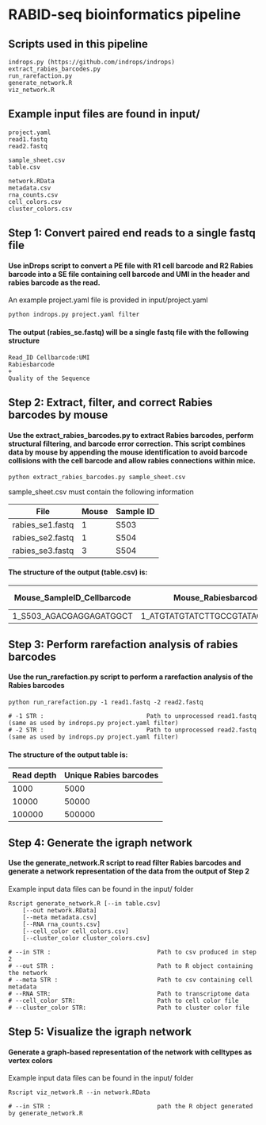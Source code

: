 # RABID-seq bioinformatics pipeline

## Scripts used in this pipeline
    indrops.py (https://github.com/indrops/indrops)
    extract_rabies_barcodes.py 
    run_rarefaction.py
    generate_network.R
    viz_network.R
    
## Example input files are found in input/

    project.yaml
    read1.fastq 
    read2.fastq
    
    sample_sheet.csv
    table.csv
    
    network.RData
    metadata.csv
    rna_counts.csv
    cell_colors.csv
    cluster_colors.csv

## Step 1: Convert paired end reads to a single fastq file

#### Use inDrops script to convert a PE file with R1 cell barcode and R2 Rabies barcode into a SE file containing cell barcode and UMI in the header and rabies barcode as the read.

An example project.yaml file is provided in input/project.yaml 

    python indrops.py project.yaml filter 
      
#### The output (rabies_se.fastq) will be a single fastq file with the following structure
    
    Read_ID Cellbarcode:UMI  
    Rabiesbarcode  
    +  
    Quality of the Sequence  

## Step 2: Extract, filter, and correct Rabies barcodes by mouse
#### Use the extract_rabies_barcodes.py to extract Rabies barcodes, perform structural filtering, and barcode error correction. This script combines data by mouse by appending the mouse identification to avoid barcode collisions with the cell barcode and allow rabies connections within mice. 
	
	python extract_rabies_barcodes.py sample_sheet.csv

sample_sheet.csv must contain the following information

File | Mouse | Sample ID
-----|------ | ---------
rabies_se1.fastq | 1 | S503
rabies_se2.fastq | 1 | S504
rabies_se3.fastq | 3 | S504

#### The structure of the output (table.csv) is: 

Mouse_SampleID_Cellbarcode | Mouse_Rabiesbarcode            | UMI counts
-------------------------- | ------------------------------ | --------------
1_S503_AGACGAGGAGATGGCT	   | 1_ATGTATGTATCTTGCCGTATACATGCAG | 29

## Step 3: Perform rarefaction analysis of rabies barcodes
#### Use the run_rarefaction.py script to perform a rarefaction analysis of the Rabies barcodes

	python run_rarefaction.py -1 read1.fastq -2 read2.fastq
	
	# -1 STR :                             Path to unprocessed read1.fastq (same as used by indrops.py project.yaml filter)
	# -2 STR :                             Path to unprocessed read2.fastq (same as used by indrops.py project.yaml filter)
	
#### The structure of the output table is: 
Read depth | Unique Rabies barcodes
------------ | ------------- 
1000 | 5000
10000 | 50000
100000 | 500000


## Step 4: Generate the igraph network 
#### Use the generate_network.R script to read filter Rabies barcodes and generate a network representation of the data from the output of Step 2 

Example input data files can be found in the input/ folder

	Rscript generate_network.R [--in table.csv] 
		[--out network.RData]
		[--meta metadata.csv]
		[--RNA rna_counts.csv] 
		[--cell_color cell_colors.csv]
		[--cluster_color cluster_colors.csv]

	# --in STR :                              Path to csv produced in step 2
	# --out STR :                             Path to R object containing the network 
	# --meta STR :                            Path to csv containing cell metadata
	# --RNA STR:                              Path to transcriptome data
	# --cell_color STR:                       Path to cell color file
	# --cluster_color STR:                    Path to cluster color file

## Step 5: Visualize the igraph network 
#### Generate a graph-based representation of the network with celltypes as vertex colors

Example input data files can be found in the input/ folder

	Rscript viz_network.R --in network.RData
	
	# --in STR :                              path the R object generated by generate_network.R


